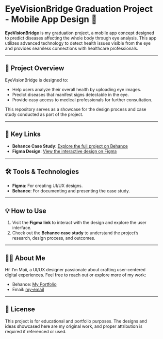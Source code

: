 # EyeVisionBridge Graduation Project - Mobile App Design 🚀

**EyeVisionBridge** is my graduation project, a mobile app concept designed to predict diseases affecting the whole body through eye analysis. This app utilizes advanced technology to detect health issues visible from the eye and provides seamless connections with healthcare professionals.

---

## 📖 Project Overview

EyeVisionBridge is designed to:
- Help users analyze their overall health by uploading eye images.
- Predict diseases that manifest signs detectable in the eye.
- Provide easy access to medical professionals for further consultation.

This repository serves as a showcase for the design process and case study conducted as part of the project.

---

## 🌟 Key Links

- **Behance Case Study**: [Explore the full project on Behance](https://www.behance.net/gallery/210468557/EyeVisionBridge-Mobile-App-Case-study)
- **Figma Design**: [View the interactive design on Figma](https://www.figma.com/design/FcNOs8nleKmrC0kGLaZOEZ/graduation-project?node-id=0-1&t=vNHLARYvZUj5QxSG-1)

---

## 🛠️ Tools & Technologies

- **Figma**: For creating UI/UX designs.
- **Behance**: For documenting and presenting the case study.

---

## 💡 How to Use

1. Visit the **Figma link** to interact with the design and explore the user interface.
2. Check out the **Behance case study** to understand the project’s research, design process, and outcomes.

---

## 👩‍🎓 About Me

Hi! I’m Maii, a UI/UX designer passionate about crafting user-centered digital experiences. Feel free to reach out or explore more of my work:

- Behance: [My Portfolio](https://www.behance.net)
- Email: [my-email](maii.osama912@gmail.com)

---

## 📜 License

This project is for educational and portfolio purposes. The designs and ideas showcased here are my original work, and proper attribution is required if referenced or used.
